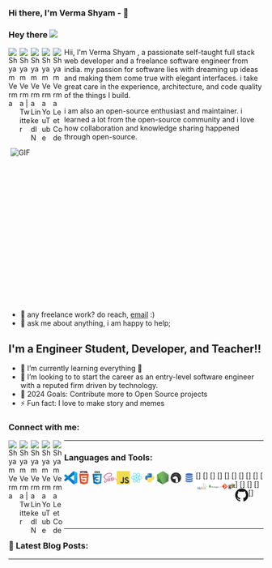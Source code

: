 ### Hi there, I'm Verma Shyam - 👋

### Hey there <img src="https://media.giphy.com/media/hvRJCLFzcasrR4ia7z/giphy.gif" width="25px">

<a href="https://www.instagram.com/shyamm_verma/" target="_blank">
  <img align="left" alt="Shyam Verma" width="22px" src="https://cdn.jsdelivr.net/npm/simple-icons@v3/icons/instagram.svg" style="fill: #bc2a8d;" />
</a>

<a href="https://twitter.com/VarmaShyam87815" target="_blank">
  <img align="left" alt="Shyam Verma | Twitter" width="22px" src="https://cdn.jsdelivr.net/npm/simple-icons@v3/icons/twitter.svg" style="fill: #1da1f2;" />
</a>

<a href="https://www.linkedin.com/in/shyammm/" target="_blank">
  <img align="left" alt="Shyam Verma LinkedIN" width="22px" src="https://cdn.jsdelivr.net/npm/simple-icons@v3/icons/linkedin.svg" style="fill: #0077b5;" />
</a>

<a href="https://www.youtube.com/@JavaJod" target="_blank">
  <img align="left" alt="Shyam Verma YouTube" width="22px" src="https://cdn.jsdelivr.net/npm/simple-icons@v3/icons/youtube.svg" style="fill: #ff0000;" />
</a>

<a href="https://leetcode.com/shyamm_verma/" target="_blank">
  <img align="left" alt="Shyam Verma LeetCode" width="22px" src="https://cdn.jsdelivr.net/npm/simple-icons@v3/icons/leetcode.svg" style="fill: #ff9900;" />
</a>



  
Hii, I'm Verma Shyam , a passionate self-taught full stack web developer and a freelance software engineer from india. my passion for software lies with dreaming up ideas and making them come true with elegant interfaces. i take great care in the experience, architecture, and code quality of the things I build.

i am also an open-source enthusiast and maintainer. i learned a lot from the open-source community and i love how collaboration and knowledge sharing happened through open-source.

  <img align="right" alt="GIF" src="https://github.com/abhisheknaiidu/abhisheknaiidu/blob/master/code.gif?raw=true" width="500" height="320" />
  
- 💼 any freelance work? do reach, [email](mailto:iamshyamvarma@gmail.com) :)
- 💬 ask me about anything, i am happy to help;

## I'm a Engineer Student, Developer, and Teacher!!

- 🌱 I’m currently learning everything 🤣
- 👯 I’m looking to to start the career as an entry-level software engineer with a reputed firm driven by technology.
- 🥅 2024 Goals: Contribute more to Open Source projects
- ⚡ Fun fact: I love to make story and memes

### Connect with me:

<a href="https://www.instagram.com/shyamm_verma/" target="_blank">
  <img align="left" alt="Shyam Verma" width="22px" src="https://cdn.jsdelivr.net/npm/simple-icons@v3/icons/instagram.svg" style="fill: #bc2a8d;" />
</a>

<a href="https://twitter.com/VarmaShyam87815" target="_blank">
  <img align="left" alt="Shyam Verma | Twitter" width="22px" src="https://cdn.jsdelivr.net/npm/simple-icons@v3/icons/twitter.svg" style="fill: #1da1f2;" />
</a>

<a href="https://www.linkedin.com/in/shyammm/" target="_blank">
  <img align="left" alt="Shyam Verma LinkedIN" width="22px" src="https://cdn.jsdelivr.net/npm/simple-icons@v3/icons/linkedin.svg" style="fill: #0077b5;" />
</a>

<a href="https://www.youtube.com/@JavaJod" target="_blank">
  <img align="left" alt="Shyam Verma YouTube" width="22px" src="https://cdn.jsdelivr.net/npm/simple-icons@v3/icons/youtube.svg" style="fill: #ff0000;" />
</a>

<a href="https://leetcode.com/shyamm_verma/" target="_blank">
  <img align="left" alt="Shyam Verma LeetCode" width="22px" src="https://cdn.jsdelivr.net/npm/simple-icons@v3/icons/leetcode.svg" style="fill: #ff9900;" />
</a>


 ---
  
### Languages and Tools:

[<img align="left" alt="Visual Studio Code" width="26px" src="https://raw.githubusercontent.com/github/explore/80688e429a7d4ef2fca1e82350fe8e3517d3494d/topics/visual-studio-code/visual-studio-code.png" />]
[<img align="left" alt="HTML5" width="26px" src="https://raw.githubusercontent.com/github/explore/80688e429a7d4ef2fca1e82350fe8e3517d3494d/topics/html/html.png" />]
[<img align="left" alt="CSS3" width="26px" src="https://raw.githubusercontent.com/github/explore/80688e429a7d4ef2fca1e82350fe8e3517d3494d/topics/css/css.png" />]
[<img align="left" alt="Sass" width="26px" src="https://raw.githubusercontent.com/github/explore/80688e429a7d4ef2fca1e82350fe8e3517d3494d/topics/sass/sass.png" />]
[<img align="left" alt="JavaScript" width="26px" src="https://raw.githubusercontent.com/github/explore/80688e429a7d4ef2fca1e82350fe8e3517d3494d/topics/javascript/javascript.png" />]
[<img align="left" alt="React" width="26px" src="https://raw.githubusercontent.com/github/explore/80688e429a7d4ef2fca1e82350fe8e3517d3494d/topics/react/react.png" />]
[<img align="left" alt="GraphQL" width="26px" src="https://raw.githubusercontent.com/github/explore/80688e429a7d4ef2fca1e82350fe8e3517d3494d/topics/python/python.png" />]
[<img align="left" alt="Node.js" width="26px" src="https://raw.githubusercontent.com/github/explore/80688e429a7d4ef2fca1e82350fe8e3517d3494d/topics/nodejs/nodejs.png" />]
[<img align="left" alt="Deno" width="26px" src="https://raw.githubusercontent.com/github/explore/361e2821e2dea67711cde99c9c40ed357061cf27/topics/deno/deno.png" />]
[<img align="left" alt="SQL" width="26px" src="https://raw.githubusercontent.com/github/explore/80688e429a7d4ef2fca1e82350fe8e3517d3494d/topics/sql/sql.png" />]
[<img align="left" alt="MySQL" width="26px" src="https://raw.githubusercontent.com/github/explore/80688e429a7d4ef2fca1e82350fe8e3517d3494d/topics/mysql/mysql.png" />]
[<img align="left" alt="MongoDB" width="26px" src="https://raw.githubusercontent.com/github/explore/80688e429a7d4ef2fca1e82350fe8e3517d3494d/topics/mongodb/mongodb.png" />]
[<img align="left" alt="Git" width="26px" src="https://raw.githubusercontent.com/github/explore/80688e429a7d4ef2fca1e82350fe8e3517d3494d/topics/git/git.png" />]
[<img align="left" alt="GitHub" width="26px" src="https://raw.githubusercontent.com/github/explore/78df643247d429f6cc873026c0622819ad797942/topics/github/github.png" />]


<br />
<br />

---

### 📕 Latest Blog Posts:

<!-- BLOG-POST-LIST:START -->



<!-- BLOG-POST-LIST:END -->

---

[website]: https://vermaganesh.github.io/myportfolio.github.io/
[twitter]: https://twitter.com/VarmaShyam87815
[youtube]: https://www.youtube.com/@JavaJod
[instagram]: https://www.instagram.com/shyamm_verma
[linkedin]: https://www.linkedin.com/in/shyammm/
